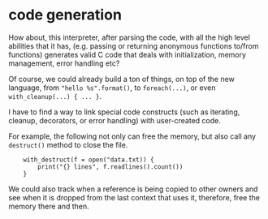 # code generation

How about, this interpreter, after parsing the code,
with all the high level abilities that it has,
(e.g. passing or returning anonymous functions to/from functions)
generates valid C code that deals with initialization,
memory management, error handling etc?

Of course, we could already build a ton of things,
on top of the new language, from `"hello %s".format()`,
to `foreach(...)`, or even `with_cleanup(...) { ... }`.

I have to find a way to link special code constructs 
(such as iterating, cleanup, decorators, or error handling) with 
user-created code.

For example, the following not only can free the memory,
but also call any `destruct()` method to close the file.

```
    with_destruct(f = open("data.txt)) {
        print("{} lines", f.readlines().count())
    }
```

We could also track when a reference is being copied
to other owners and see when it is dropped from the last 
context that uses it, therefore, free the memory there and then.
